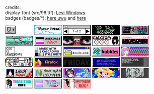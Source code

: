credits:</br>
display-font (src/98.ttf): [Levi Windows](https://www.dafont.com/leviwindows.font?text=All+your+base+belong+to+us.+Cancel+OK)</br>
badges (badges/\*): [here uwu](https://cyber.dabamos.de/88x31/) and [here](https://neonaut.neocities.org/cyber/88x31)</br>

<img alt="./badges\000010.gif"  title="./badges\000010.gif" src="./badges\000010.gif"> <img alt="./badges\104.gif"  title="./badges\104.gif" src="./badges\104.gif"> <img alt="./badges\1of2.gif"  title="./badges\1of2.gif" src="./badges\1of2.gif"> <img alt="./badges\anibanner.gif"  title="./badges\anibanner.gif" src="./badges\anibanner.gif"> <img alt="./badges\anticodeandrun.gif"  title="./badges\anticodeandrun.gif" src="./badges\anticodeandrun.gif"> <img alt="./badges\arizona.gif"  title="./badges\arizona.gif" src="./badges\arizona.gif"> <img alt="./badges\asexuals_now.gif"  title="./badges\asexuals_now.gif" src="./badges\asexuals_now.gif"> <img alt="./badges\beyes.gif"  title="./badges\beyes.gif" src="./badges\beyes.gif"> <img alt="./badges\calcium.png"  title="./badges\calcium.png" src="./badges\calcium.png"> <img alt="./badges\catp0rtal.gif"  title="./badges\catp0rtal.gif" src="./badges\catp0rtal.gif"> <img alt="./badges\css.png"  title="./badges\css.png" src="./badges\css.png"> <img alt="./badges\css2.gif"  title="./badges\css2.gif" src="./badges\css2.gif"> <img alt="./badges\devils.gif"  title="./badges\devils.gif" src="./badges\devils.gif"> <img alt="./badges\digby88.gif"  title="./badges\digby88.gif" src="./badges\digby88.gif"> <img alt="./badges\dramaturgie.gif"  title="./badges\dramaturgie.gif" src="./badges\dramaturgie.gif"> <img alt="./badges\finger-logo-people.gif"  title="./badges\finger-logo-people.gif" src="./badges\finger-logo-people.gif"> <img alt="./badges\firefox4.gif"  title="./badges\firefox4.gif" src="./badges\firefox4.gif"> <img alt="./badges\friday-girl.gif"  title="./badges\friday-girl.gif" src="./badges\friday-girl.gif"> <img alt="./badges\getbsod.gif"  title="./badges\getbsod.gif" src="./badges\getbsod.gif"> <img alt="./badges\hexrain.png"  title="./badges\hexrain.png" src="./badges\hexrain.png"> <img alt="./badges\linuxnow2.gif"  title="./badges\linuxnow2.gif" src="./badges\linuxnow2.gif"> <img alt="./badges\neovim.gif"  title="./badges\neovim.gif" src="./badges\neovim.gif"> <img alt="./badges\nya2.gif"  title="./badges\nya2.gif" src="./badges\nya2.gif"> <img alt="./badges\reshirii.gif"  title="./badges\reshirii.gif" src="./badges\reshirii.gif"> <img alt="./badges\thatwhitehand.png"  title="./badges\thatwhitehand.png" src="./badges\thatwhitehand.png"> <img alt="./badges\transistor_cafe.gif"  title="./badges\transistor_cafe.gif" src="./badges\transistor_cafe.gif"> <img alt="./badges\transnow2.gif"  title="./badges\transnow2.gif" src="./badges\transnow2.gif"> <img alt="./badges\zettai.gif"  title="./badges\zettai.gif" src="./badges\zettai.gif">
